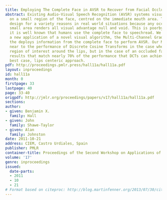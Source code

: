```yaml
---
title: Employing The Complete Face in AVSR to Recover from Facial Occlusions
abstract: Existing Audio-Visual Speech Recognition (AVSR) systems visually focus intensely
  on a small region of the face, centred on the immediate mouth area. This is poor
  design for a variety reasons in real world situations because any occlusion to this
  small area renders all visual advantage null and void. This is poorby design because
  it is well known that humans use the complete face to speechread. We demonstrate
  a new application of a novel visual algorithm, the Multi-Channel Gradient Model,
  the deploys information from the complete face to perform AVSR. Our MCGM model performs
  near to the performance of Discrete Cosine Transforms in the case where a small
  region of interest around the lips, but in the case of an occluded face we can achieve
  results that match nearly 70% of the performance that DCTs can achieve on the DCT
  best case, lips centeric approach.
pdf: http://proceedings.pmlr.press/hall11a/hall11a.pdf
layout: inproceedings
id: hall11a
month: 0
firstpage: 33
lastpage: 40
page: 33-40
origpdf: http://jmlr.org/proceedings/papers/v17/hall11a/hall11a.pdf
sections: 
author:
- given: Benjamin X.
  family: Hall
- given: John
  family: Shawe-Taylor
- given: Alan
  family: Johnston
date: 2011-10-21
address: CIEM, Castro Urdiales, Spain
publisher: PMLR
container-title: Proceedings of the Second Workshop on Applications of Pattern Analysis
volume: '17'
genre: inproceedings
issued:
  date-parts:
  - 2011
  - 10
  - 21
# Format based on citeproc: http://blog.martinfenner.org/2013/07/30/citeproc-yaml-for-bibliographies/
---
```

